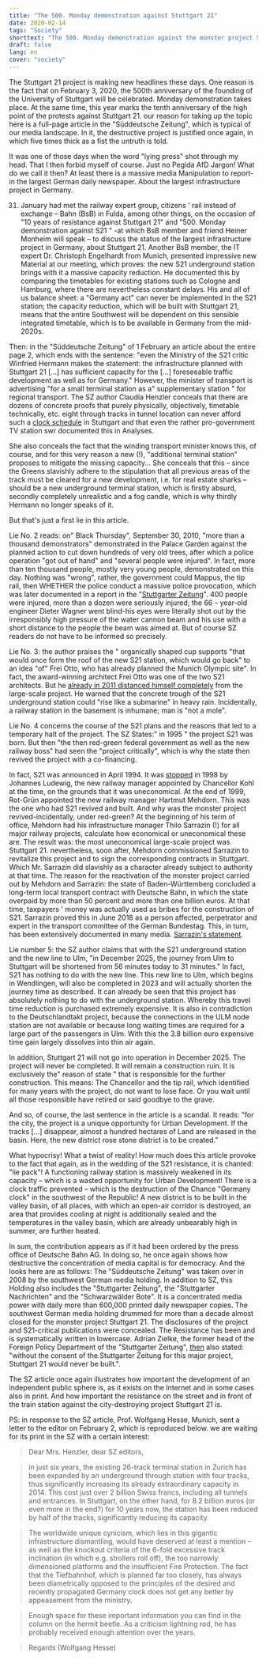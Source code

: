 ```yaml
---
title: "The 500. Monday demonstration against Stuttgart 21"
date: 2020-02-14
tags: "Society"
shorttext: "The 500. Monday demonstration against the monster project Stuttgart 21, on 3. February, and the five lies in the süddeutsche Zeitung."
draft: false
lang: en
cover: "society"
---
```


The Stuttgart 21 project is making new headlines these days. One reason is the fact that on February 3, 2020, the 500th anniversary of the founding of the University of Stuttgart will be celebrated. Monday demonstration takes place. At the same time, this year marks the tenth anniversary of the high point of the protests against Stuttgart 21. our reason for taking up the topic here is a full-page article in the "Süddeutsche Zeitung", which is typical of our media landscape. In it, the destructive project is justified once again, in which five times thick as a fist the untruth is told.

It was one of those days when the word "lying press" shot through my head. That I then forbid myself of course. Just no Pegida AfD Jargon! What do we call it then? At least there is a massive media Manipulation to report-in the largest German daily newspaper. About the largest infrastructure project in Germany.

31. January had met the railway expert group, citizens ' rail instead of exchange – Bahn (BsB) in Fulda, among other things, on the occasion of "10 years of resistance against Stuttgart 21" and "500. Monday demonstration against S21 " -at which BsB member and friend Heiner Monheim will speak – to discuss the status of the largest infrastructure project in Germany, about Stuttgart 21. Another BsB member, the IT expert Dr. Christoph Engelhardt from Munich, presented impressive new Material at our meeting, which proves: the new S21 underground station brings with it a massive capacity reduction. He documented this by comparing the timetables for existing stations such as Cologne and Hamburg, where there are nevertheless constant delays. His and all of us balance sheet: a "Germany act" can never be implemented in the S21 station; the capacity reduction, which will be built with Stuttgart 21, means that the entire Southwest will be dependent on this sensible integrated timetable, which is to be available in Germany from the mid-2020s.

Then: in the "Süddeutsche Zeitung" of 1 February an article about the entire page 2, which ends with the sentence: "even the Ministry of the S21 critic Winfried Hermann makes the statement: the infrastructure planned with Stuttgart 21 [...] has sufficient capacity for the [...] foreseeable traffic development as well as for Germany." However, the minister of transport is advertising "for a small terminal station as a" supplementary station " for regional transport. The SZ author Claudia Henzler conceals that there are dozens of concrete proofs that purely physically, objectively, timetable technically, etc. eight through tracks in tunnel location can never afford such a [clock schedule](https://www.swr.de/swraktuell/baden-wuerttemberg/Stuttgart-21-nicht-fuer-Deutschlandtakt-geeignet,s21-nicht-fuer-deutschlandtakt-geeignet-100.html "Stuttgart 21 kann 30-Minuten-Takt nicht einhalten") in Stuttgart and that even the rather pro-government TV station swr documented this in Analyses.

She also conceals the fact that the winding transport minister knows this, of course, and for this very reason a new (!), "additional terminal station" proposes to mitigate the missing capacity... She conceals that this – since the Greens slavishly adhere to the stipulation that all previous areas of the track must be cleared for a new development, i.e. for real estate sharks – should be a new underground terminal station, which is firstly absurd, secondly completely unrealistic and a fog candle, which is why thirdly Hermann no longer speaks of it.

But that's just a first lie in this article.

Lie No. 2 reads: on" Black Thursday", September 30, 2010, "more than a thousand demonstrators" demonstrated in the Palace Garden against the planned action to cut down hundreds of very old trees, after which a police operation "got out of hand" and "several people were injured". In fact, more than ten thousand people, mostly very young people, demonstrated on this day. Nothing was "wrong", rather, the government could Mappus, the tip rail, then WHETHER the police conduct a massive police provocation, which was later documented in a report in the "[Stuttgarter Zeitung](https://www.stuttgarter-zeitung.de/inhalt.schwarzer-donnerstag-eklat-bei-gipfeltreffen-am-abend.8a64aff7-9c82-444f-8215-74e011170b1b.html "Eklat bei Gipfeltreffen am Abend")". 400 people were injured, more than a dozen were seriously injured; the 66 – year-old engineer Dieter Wagner went blind-his eyes were literally shot out by the irresponsibly high pressure of the water cannon beam and his use with a short distance to the people the beam was aimed at. But of course SZ readers do not have to be informed so precisely.

Lie No. 3: the author praises the " organically shaped cup supports "that would once form the roof of the new S21 station, which would go back" to an idea "of" Frei Otto, who has already planned the Munich Olympic site". In fact, the award-winning architect Frei Otto was one of the two S21 architects. But he [already in 2011 distanced himself completely](https://www.stern.de/wirtschaft/immobilien/-gefahr-fuer-leib-und-leben--stuttgart-21-architekt-fordert-den-sofortigen-baustopp-3111108.html "Stuttgart 21-Architekt fordert den sofortigen Baustopp") from the large-scale project. He warned that the concrete trough of the S21 underground station could "rise like a submarine" in heavy rain. Incidentally, a railway station in the basement is inhumane; man is "not a mole".

Lie No. 4 concerns the course of the S21 plans and the reasons that led to a temporary halt of the project. The SZ States:" in 1995 " the project S21 was born. But then "the then red-green federal government as well as the new railway boss" had seen the "project critically", which is why the state then revived the project with a co-financing.

In fact, S21 was announced in April 1994. It was [stopped](http://dip21.bundestag.de/dip21/btd/18/012/1801241.pdf "Antwort der Bundesregierung auf die Kleine Anfrage der Abgeordneten Sabine Leidig, Karin Binder, Annette Groth, weiterer Abgeordneter und der Fraktion DIE LINKE.") in 1998 by Johannes Ludewig, the new railway manager appointed by Chancellor Kohl at the time, on the grounds that it was uneconomical. At the end of 1999, Rot-Grün appointed the new railway manager Hartmut Mehdorn. This was the one who had S21 revived and built. And why was the monster project revived-incidentally, under red-green? At the beginning of his term of office, Mehdorn had his infrastructure manager Thilo Sarrazin (!) for all major railway projects, calculate how economical or uneconomical these are. The result was: the most uneconomical large-scale project was Stuttgart 21. nevertheless, soon after, Mehdorn commissioned Sarrazin to revitalize this project and to sign the corresponding contracts in Stuttgart. Which Mr. Sarrazin did slavishly as a character already subject to authority at that time. The reason for the reactivation of the monster project carried out by Mehdorn and Sarrazin: the state of Baden-Württemberg concluded a long-term local transport contract with Deutsche Bahn, in which the state overpaid by more than 50 percent and more than one billion euros. At that time, taxpayers ' money was actually used as bribes for the construction of S21. Sarrazin proved this in June 2018 as a person affected, perpetrator and expert in the transport committee of the German Bundestag. This, in turn, has been extensively documented in many media. [Sarrazin's statement](https://www.bundestag.de/resource/blob/558030/7dc606b4a946b75eecebe043028df4b7/011_sitzung_sarrazin-data.pdf "Schriftliche  Stellungnahme zur öffentlichen  Anhörung  am  11. Juni  2018  'Ausstieg und Umstieg bei dem Bahnprojekt Stuttgart 21'").

Lie number 5: the SZ author claims that with the S21 underground station and the new line to Ulm, "in December 2025, the journey from Ulm to Stuttgart will be shortened from 56 minutes today to 31 minutes." In fact, S21 has nothing to do with the new line. This new line to Ulm, which begins in Wendlingen, will also be completed in 2023 and will actually shorten the journey time as described. It can already be seen that this project has absolutely nothing to do with the underground station. Whereby this travel time reduction is purchased extremely expensive. It is also in contradiction to the Deutschlandtakt project, because the connections in the ULM node station are not available or because long waiting times are required for a large part of the passengers in Ulm. With this the 3.8 billion euro expensive time gain largely dissolves into thin air again.

In addition, Stuttgart 21 will not go into operation in December 2025. The project will never be completed. It will remain a construction ruin. It is exclusively the" reason of state " that is responsible for the further construction. This means: The Chancellor and the tip rail, which identified for many years with the project, do not want to lose face. Or you wait until all those responsible have retired or said goodbye to the grave.

And so, of course, the last sentence in the article is a scandal. It reads: "for the city, the project is a unique opportunity for Urban Development. If the tracks [...] disappear, almost a hundred hectares of Land are released in the basin. Here, the new district rose stone district is to be created."

What hypocrisy! What a twist of reality! How much does this article provoke to the fact that again, as in the wedding of the S21 resistance, it is chanted: "lie pack"! A functioning railway station is massively weakened in its capacity – which is a wasted opportunity for Urban Development! There is a clock traffic prevented – which is the destruction of the Chance "Germany clock" in the southwest of the Republic! A new district is to be built in the valley basin, of all places, with which an open-air corridor is destroyed, an area that provides cooling at night is additionally sealed and the temperatures in the valley basin, which are already unbearably high in summer, are further heated.

In sum, the contribution appears as if it had been ordered by the press office of Deutsche Bahn AG. In doing so, he once again shows how destructive the concentration of media capital is for democracy. And the looks here are as follows: The "Süddeutsche Zeitung" was taken over in 2008 by the southwest German media holding. In addition to SZ, this Holding also includes the "Stuttgarter Zeitung", the "Stuttgarter Nachrichten" and the "Schwarzwälder Bote". It is a concentrated media power with daily more than 600,000 printed daily newspaper copies. The southwest German media holding drummed for more than a decade almost closed for the monster project Stuttgart 21. The disclosures of the project and S21-critical publications were concealed. The Resistance has been and is systematically written in lowercase. Adrian Zielke, the former head of the Foreign Policy Department of the "Stuttgarter Zeitung", [then](https://www.stern.de/politik/deutschland/medien-und-stuttgart-21-fahrt-auf-schwaebischem-filz-3528472.html "Fahrt auf schwäbischem Filz") also stated: "without the consent of the Stuttgarter Zeitung for this major project, Stuttgart 21 would never be built.".

The SZ article once again illustrates how important the development of an independent public sphere is, as it exists on the Internet and in some cases also in print. And how important the resistance on the street and in front of the train station against the city-destroying project Stuttgart 21 is.

PS: in response to the SZ article, Prof. Wolfgang Hesse, Munich, sent a letter to the editor on February 2, which is reproduced below. we are waiting for its print in the SZ with a certain interest:

> Dear Mrs. Henzler, dear SZ editors,

> in just six years, the existing 26-track terminal station in Zurich has been expanded by an underground through station with four tracks, thus significantly increasing its already extraordinary capacity in 2014. This cost just over 2 billion Swiss francs, including all tunnels and entrances. In Stuttgart, on the other hand, for 8.2 billion euros (or even more in the end?) for 10 years now, the station has been reduced by half of the tracks, significantly reducing its capacity.

> The worldwide unique cynicism, which lies in this gigantic infrastructure dismantling, would have deserved at least a mention – as well as the knockout criteria of the 6-fold excessive track inclination (in which e.g. strollers roll off), the too narrowly dimensioned platforms and the insufficient Fire Protection. The fact that the Tiefbahnhof, which is planned far too closely, has always been diametrically opposed to the principles of the desired and recently propagated Germany clock does not get any better by appeasement from the ministry.

> Enough space for these important information you can find in the column on the hermit beetle. As a criticism lightning rod, he has probably received enough attention over the years. 

> Regards 
> (Wolfgang Hesse)
